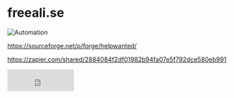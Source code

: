 # freeali.se

<img src="https://imgs.xkcd.com/comics/automation.png" title="'Automating' comes from the roots 'auto-' meaning 'self-', and 'mating', meaning 'screwing'." alt="Automation" srcset="https://imgs.xkcd.com/comics/automation_2x.png 2x"/>

https://sourceforge.net/p/forge/helpwanted/

https://zapier.com/shared/2884084f2df01982b94fa07e5f792dce580eb991

<iframe width="151" height="50" seamless frameborder="0" scrolling="no" src="https://docs.google.com/spreadsheets/d/e/2PACX-1vTAAF6xO9RpbmCrqMiT6BOyEvdLTQicFhOB72uXWSt_p9fvukKHu5x_726NniR70Sm-mCVkbmLp2nLs/pubchart?oid=1569748454&amp;format=image"></iframe>

